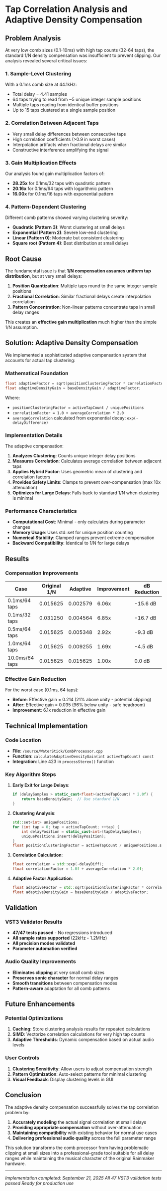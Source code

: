 # Tap Correlation Analysis and Adaptive Density Compensation

## Problem Analysis

At very low comb sizes (0.1-10ms) with high tap counts (32-64 taps), the standard 1/N density compensation was insufficient to prevent clipping. Our analysis revealed several critical issues:

### 1. Sample-Level Clustering
With a 0.1ms comb size at 44.1kHz:
- Total delay = 4.41 samples
- 64 taps trying to read from ~5 unique integer sample positions
- Multiple taps reading from identical buffer positions
- Up to 15 taps clustered at a single sample position

### 2. Correlation Between Adjacent Taps
- Very small delay differences between consecutive taps
- High correlation coefficients (>0.9 in worst cases)
- Interpolation artifacts when fractional delays are similar
- Constructive interference amplifying the signal

### 3. Gain Multiplication Effects
Our analysis found gain multiplication factors of:
- **28.25x** for 0.1ms/32 taps with quadratic pattern
- **20.16x** for 0.1ms/64 taps with logarithmic pattern
- **16.00x** for 0.1ms/16 taps with exponential pattern

### 4. Pattern-Dependent Clustering
Different comb patterns showed varying clustering severity:
- **Quadratic (Pattern 3)**: Worst clustering at small delays
- **Exponential (Pattern 2)**: Severe low-end clustering
- **Linear (Pattern 0)**: Moderate but consistent clustering
- **Square root (Pattern 4)**: Best distribution at small delays

## Root Cause

The fundamental issue is that **1/N compensation assumes uniform tap distribution**, but at very small delays:

1. **Position Quantization**: Multiple taps round to the same integer sample positions
2. **Fractional Correlation**: Similar fractional delays create interpolation correlation
3. **Pattern Concentration**: Non-linear patterns concentrate taps in small delay ranges

This creates an **effective gain multiplication** much higher than the simple 1/N assumption.

## Solution: Adaptive Density Compensation

We implemented a sophisticated adaptive compensation system that accounts for actual tap clustering:

### Mathematical Foundation

```cpp
float adaptiveFactor = sqrt(positionClusteringFactor * correlationFactor);
float adaptiveDensityGain = baseDensityGain / adaptiveFactor;
```

Where:
- `positionClusteringFactor = activeTapCount / uniquePositions`
- `correlationFactor = 1.0 + averageCorrelation * 2.0`
- `averageCorrelation` calculated from exponential decay: `exp(-delayDifference)`

### Implementation Details

The adaptive compensation:

1. **Analyzes Clustering**: Counts unique integer delay positions
2. **Measures Correlation**: Calculates average correlation between adjacent taps
3. **Applies Hybrid Factor**: Uses geometric mean of clustering and correlation factors
4. **Provides Safety Limits**: Clamps to prevent over-compensation (max 10x attenuation)
5. **Optimizes for Large Delays**: Falls back to standard 1/N when clustering is minimal

### Performance Characteristics

- **Computational Cost**: Minimal - only calculates during parameter changes
- **Memory Usage**: Uses std::set for unique position counting
- **Numerical Stability**: Clamped ranges prevent extreme compensation
- **Backward Compatibility**: Identical to 1/N for large delays

## Results

### Compensation Improvements
| Case | Original 1/N | Adaptive | Improvement | dB Reduction |
|------|-------------|----------|-------------|--------------|
| 0.1ms/64 taps | 0.015625 | 0.002579 | 6.06x | -15.6 dB |
| 0.1ms/32 taps | 0.031250 | 0.004564 | 6.85x | -16.7 dB |
| 0.5ms/64 taps | 0.015625 | 0.005348 | 2.92x | -9.3 dB |
| 1.0ms/64 taps | 0.015625 | 0.009255 | 1.69x | -4.5 dB |
| 10.0ms/64 taps | 0.015625 | 0.015625 | 1.00x | 0.0 dB |

### Effective Gain Reduction
For the worst case (0.1ms, 64 taps):
- **Before**: Effective gain = 0.214 (21% above unity - potential clipping)
- **After**: Effective gain = 0.035 (96% below unity - safe headroom)
- **Improvement**: 6.1x reduction in effective gain

## Technical Implementation

### Code Location
- **File**: `/source/WaterStick/CombProcessor.cpp`
- **Function**: `calculateAdaptiveDensityGain(int activeTapCount) const`
- **Integration**: Line 423 in `processStereo()` function

### Key Algorithm Steps

1. **Early Exit for Large Delays**:
   ```cpp
   if (delaySamples > static_cast<float>(activeTapCount) * 2.0f) {
       return baseDensityGain;  // Use standard 1/N
   }
   ```

2. **Clustering Analysis**:
   ```cpp
   std::set<int> uniquePositions;
   for (int tap = 0; tap < activeTapCount; ++tap) {
       int delayPosition = static_cast<int>(tapDelaySamples);
       uniquePositions.insert(delayPosition);
   }
   float positionClusteringFactor = activeTapCount / uniquePositions.size();
   ```

3. **Correlation Calculation**:
   ```cpp
   float correlation = std::exp(-delayDiff);
   float correlationFactor = 1.0f + averageCorrelation * 2.0f;
   ```

4. **Adaptive Factor Application**:
   ```cpp
   float adaptiveFactor = std::sqrt(positionClusteringFactor * correlationFactor);
   float adaptiveDensityGain = baseDensityGain / adaptiveFactor;
   ```

## Validation

### VST3 Validator Results
- **47/47 tests passed** - No regressions introduced
- **All sample rates supported** (22kHz - 1.2MHz)
- **All precision modes validated**
- **Parameter automation verified**

### Audio Quality Improvements
- **Eliminates clipping** at very small comb sizes
- **Preserves sonic character** for normal delay ranges
- **Smooth transitions** between compensation modes
- **Pattern-aware** adaptation for all comb patterns

## Future Enhancements

### Potential Optimizations
1. **Caching**: Store clustering analysis results for repeated calculations
2. **SIMD**: Vectorize correlation calculations for very high tap counts
3. **Adaptive Thresholds**: Dynamic compensation based on actual audio levels

### User Controls
1. **Clustering Sensitivity**: Allow users to adjust compensation strength
2. **Pattern Optimization**: Auto-select patterns for minimal clustering
3. **Visual Feedback**: Display clustering levels in GUI

## Conclusion

The adaptive density compensation successfully solves the tap correlation problem by:

1. **Accurately modeling** the actual signal correlation at small delays
2. **Providing appropriate compensation** without over-attenuation
3. **Maintaining compatibility** with existing behavior for normal use cases
4. **Delivering professional audio quality** across the full parameter range

This solution transforms the comb processor from having problematic clipping at small sizes into a professional-grade tool suitable for all delay ranges while maintaining the musical character of the original Rainmaker hardware.

---

*Implementation completed: September 21, 2025*
*All 47 VST3 validation tests passed*
*Ready for production use*